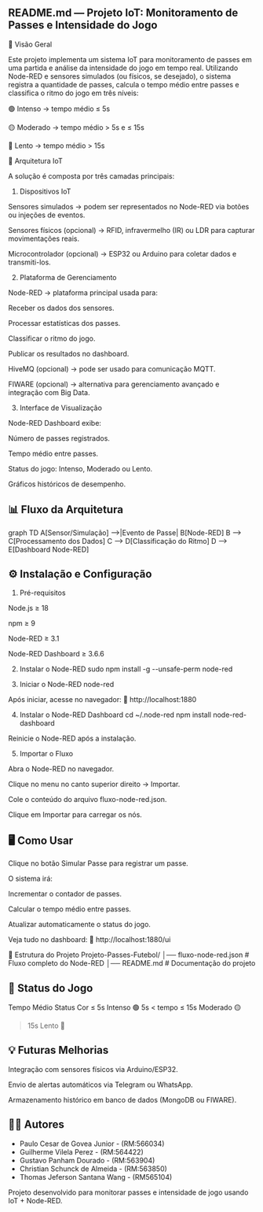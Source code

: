 ## README.md — Projeto IoT: Monitoramento de Passes e Intensidade do Jogo
📌 Visão Geral

Este projeto implementa um sistema IoT para monitoramento de passes em uma partida e análise da intensidade do jogo em tempo real.
Utilizando Node-RED e sensores simulados (ou físicos, se desejado), o sistema registra a quantidade de passes, calcula o tempo médio entre passes e classifica o ritmo do jogo em três níveis:

🟢 Intenso → tempo médio ≤ 5s

🟡 Moderado → tempo médio > 5s e ≤ 15s

🔴 Lento → tempo médio > 15s

🔹 Arquitetura IoT

A solução é composta por três camadas principais:

1. Dispositivos IoT

Sensores simulados → podem ser representados no Node-RED via botões ou injeções de eventos.

Sensores físicos (opcional) → RFID, infravermelho (IR) ou LDR para capturar movimentações reais.

Microcontrolador (opcional) → ESP32 ou Arduino para coletar dados e transmiti-los.

2. Plataforma de Gerenciamento

Node-RED → plataforma principal usada para:

Receber os dados dos sensores.

Processar estatísticas dos passes.

Classificar o ritmo do jogo.

Publicar os resultados no dashboard.

HiveMQ (opcional) → pode ser usado para comunicação MQTT.

FIWARE (opcional) → alternativa para gerenciamento avançado e integração com Big Data.

3. Interface de Visualização

Node-RED Dashboard exibe:

Número de passes registrados.

Tempo médio entre passes.

Status do jogo: Intenso, Moderado ou Lento.

Gráficos históricos de desempenho.

## 📊 Fluxo da Arquitetura
graph TD
    A[Sensor/Simulação] -->|Evento de Passe| B[Node-RED]
    B --> C[Processamento dos Dados]
    C --> D[Classificação do Ritmo]
    D --> E[Dashboard Node-RED]

## ⚙️ Instalação e Configuração
1. Pré-requisitos

Node.js ≥ 18

npm ≥ 9

Node-RED ≥ 3.1

Node-RED Dashboard ≥ 3.6.6

2. Instalar o Node-RED
sudo npm install -g --unsafe-perm node-red

3. Iniciar o Node-RED
node-red


Após iniciar, acesse no navegador:
🔗 http://localhost:1880

4. Instalar o Node-RED Dashboard
cd ~/.node-red
npm install node-red-dashboard


Reinicie o Node-RED após a instalação.

5. Importar o Fluxo

Abra o Node-RED no navegador.

Clique no menu no canto superior direito → Importar.

Cole o conteúdo do arquivo fluxo-node-red.json.

Clique em Importar para carregar os nós.

## 🖥️ Como Usar

Clique no botão Simular Passe para registrar um passe.

O sistema irá:

Incrementar o contador de passes.

Calcular o tempo médio entre passes.

Atualizar automaticamente o status do jogo.

Veja tudo no dashboard:
🔗 http://localhost:1880/ui

📂 Estrutura do Projeto
Projeto-Passes-Futebol/
│── fluxo-node-red.json   # Fluxo completo do Node-RED
│── README.md             # Documentação do projeto

## 🚦 Status do Jogo
Tempo Médio	Status	Cor
≤ 5s	Intenso	🟢
5s < tempo ≤ 15s	Moderado	🟡
> 15s	Lento	🔴
## 💡 Futuras Melhorias

Integração com sensores físicos via Arduino/ESP32.

Envio de alertas automáticos via Telegram ou WhatsApp.

Armazenamento histórico em banco de dados (MongoDB ou FIWARE).

## 👨‍💻 Autores

- Paulo Cesar de Govea Junior - (RM:566034)
- Guilherme Vilela Perez - (RM:564422)
- Gustavo Panham Dourado - (RM:563904)
- Christian Schunck de Almeida - (RM:563850)
- Thomas Jeferson Santana Wang - (RM565104)
  
Projeto desenvolvido para monitorar passes e intensidade de jogo usando IoT + Node-RED.
